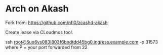 # Arch on Akash
Fork from: https://github.com/nfl0/zcashd-akash

Create lease via CLoudmos tool.

ssh root@5uo6vs083l803f6bndtdd45bg0.ingress.example.com -p 31573
where P = your port forwarded from 22